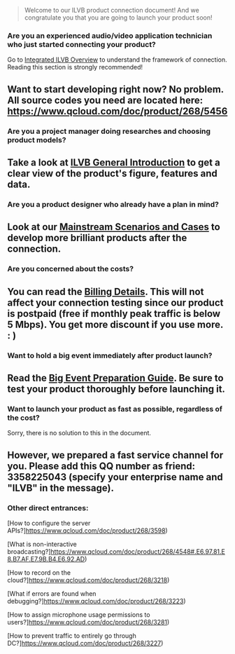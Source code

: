  > Welcome to our ILVB product connection document! And we congratulate you that you are going to launch your product soon!


### Are you an experienced audio/video application technician who just started connecting your product?
Go to [Integrated ILVB Overview](https://www.qcloud.com/doc/product/268/4909) to understand the framework of connection. Reading this section is strongly recommended!

Want to start developing right now? No problem. All source codes you need are located here: https://www.qcloud.com/doc/product/268/5456
</br>
--
### Are you a project manager doing researches and choosing product models?
Take a look at [ILVB General Introduction](https://www.qcloud.com/doc/product/268/3158) to get a clear view of the product's figure, features and data.
</br>
--
### Are you a product designer who already have a plan in mind?
Look at our [Mainstream Scenarios and Cases](https://www.qcloud.com/doc/product/268/3160) to develop more brilliant products after the connection.
</br>
--
### Are you concerned about the costs?
You can read the [Billing Details](https://www.qcloud.com/doc/product/268/5127). This will not affect your connection testing since our product is postpaid (free if monthly peak traffic is below 5 Mbps). You get more discount if you use more. : )
</br>
--
### Want to hold a big event immediately after product launch?
Read the [Big Event Preparation Guide](https://www.qcloud.com/doc/product/268/4557). Be sure to test your product thoroughly before launching it.
</br>
--
### Want to launch your product as fast as possible, regardless of the cost?
Sorry, there is no solution to this in the document.

However, we prepared a fast service channel for you. Please add this QQ number as friend: 3358225043 (specify your enterprise name and "ILVB" in the message).
</br>
--
### Other direct entrances:

[How to configure the server APIs?]https://www.qcloud.com/doc/product/268/3598)

[What is non-interactive broadcasting?]https://www.qcloud.com/doc/product/268/4548#.E6.97.81.E8.B7.AF.E7.9B.B4.E6.92.AD)

[How to record on the cloud?]https://www.qcloud.com/doc/product/268/3218)

[What if errors are found when debugging?]https://www.qcloud.com/doc/product/268/3223)

[How to assign microphone usage permissions to users?]https://www.qcloud.com/doc/product/268/3281)

[How to prevent traffic to entirely go through DC?]https://www.qcloud.com/doc/product/268/3227)

